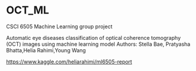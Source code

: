 # OCT_ML
CSCI 6505 Machine Learning group project

Automatic eye diseases classification of optical coherence tomography (OCT) images using machine learning model
Authors: Stella Bae, Pratyasha Bhatta,Helia Rahimi,Young Wang

https://www.kaggle.com/heliarahimi/ml6505-report
